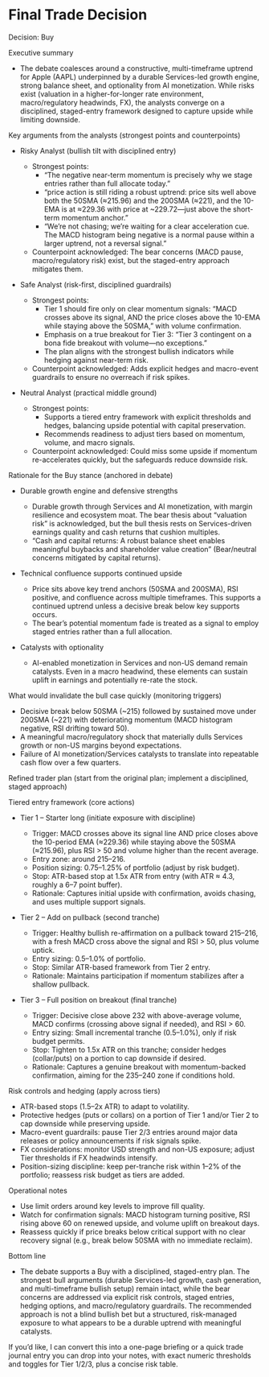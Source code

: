 # Final Trade Decision

Decision: Buy

Executive summary
- The debate coalesces around a constructive, multi-timeframe uptrend for Apple (AAPL) underpinned by a durable Services-led growth engine, strong balance sheet, and optionality from AI monetization. While risks exist (valuation in a higher-for-longer rate environment, macro/regulatory headwinds, FX), the analysts converge on a disciplined, staged-entry framework designed to capture upside while limiting downside.

Key arguments from the analysts (strongest points and counterpoints)

- Risky Analyst (bullish tilt with disciplined entry)
  - Strongest points:
    - “The negative near-term momentum is precisely why we stage entries rather than full allocate today.”
    - “price action is still riding a robust uptrend: price sits well above both the 50SMA (≈215.96) and the 200SMA (≈221), and the 10-EMA is at ≈229.36 with price at ~229.72—just above the short-term momentum anchor.”
    - “We’re not chasing; we’re waiting for a clear acceleration cue. The MACD histogram being negative is a normal pause within a larger uptrend, not a reversal signal.”
  - Counterpoint acknowledged: The bear concerns (MACD pause, macro/regulatory risk) exist, but the staged-entry approach mitigates them.

- Safe Analyst (risk-first, disciplined guardrails)
  - Strongest points:
    - Tier 1 should fire only on clear momentum signals: “MACD crosses above its signal, AND the price closes above the 10-EMA while staying above the 50SMA,” with volume confirmation.
    - Emphasis on a true breakout for Tier 3: “Tier 3 contingent on a bona fide breakout with volume—no exceptions.”
    - The plan aligns with the strongest bullish indicators while hedging against near-term risk.
  - Counterpoint acknowledged: Adds explicit hedges and macro-event guardrails to ensure no overreach if risk spikes.

- Neutral Analyst (practical middle ground)
  - Strongest points:
    - Supports a tiered entry framework with explicit thresholds and hedges, balancing upside potential with capital preservation.
    - Recommends readiness to adjust tiers based on momentum, volume, and macro signals.
  - Counterpoint acknowledged: Could miss some upside if momentum re-accelerates quickly, but the safeguards reduce downside risk.

Rationale for the Buy stance (anchored in debate)

- Durable growth engine and defensive strengths
  - Durable growth through Services and AI monetization, with margin resilience and ecosystem moat. The bear thesis about “valuation risk” is acknowledged, but the bull thesis rests on Services-driven earnings quality and cash returns that cushion multiples.
  - “Cash and capital returns: A robust balance sheet enables meaningful buybacks and shareholder value creation” (Bear/neutral concerns mitigated by capital returns).

- Technical confluence supports continued upside
  - Price sits above key trend anchors (50SMA and 200SMA), RSI positive, and confluence across multiple timeframes. This supports a continued uptrend unless a decisive break below key supports occurs.
  - The bear’s potential momentum fade is treated as a signal to employ staged entries rather than a full allocation.

- Catalysts with optionality
  - AI-enabled monetization in Services and non-US demand remain catalysts. Even in a macro headwind, these elements can sustain uplift in earnings and potentially re-rate the stock.

What would invalidate the bull case quickly (monitoring triggers)
- Decisive break below 50SMA (~215) followed by sustained move under 200SMA (~221) with deteriorating momentum (MACD histogram negative, RSI drifting toward 50).
- A meaningful macro/regulatory shock that materially dulls Services growth or non-US margins beyond expectations.
- Failure of AI monetization/Services catalysts to translate into repeatable cash flow over a few quarters.

Refined trader plan (start from the original plan; implement a disciplined, staged approach)

Tiered entry framework (core actions)
- Tier 1 – Starter long (initiate exposure with discipline)
  - Trigger: MACD crosses above its signal line AND price closes above the 10-period EMA (≈229.36) while staying above the 50SMA (≈215.96), plus RSI > 50 and volume higher than the recent average.
  - Entry zone: around 215–216.
  - Position sizing: 0.75–1.25% of portfolio (adjust by risk budget).
  - Stop: ATR-based stop at 1.5x ATR from entry (with ATR ≈ 4.3, roughly a 6–7 point buffer).
  - Rationale: Captures initial upside with confirmation, avoids chasing, and uses multiple support signals.

- Tier 2 – Add on pullback (second tranche)
  - Trigger: Healthy bullish re-affirmation on a pullback toward 215–216, with a fresh MACD cross above the signal and RSI > 50, plus volume uptick.
  - Entry sizing: 0.5–1.0% of portfolio.
  - Stop: Similar ATR-based framework from Tier 2 entry.
  - Rationale: Maintains participation if momentum stabilizes after a shallow pullback.

- Tier 3 – Full position on breakout (final tranche)
  - Trigger: Decisive close above 232 with above-average volume, MACD confirms (crossing above signal if needed), and RSI > 60.
  - Entry sizing: Small incremental tranche (0.5–1.0%), only if risk budget permits.
  - Stop: Tighten to 1.5x ATR on this tranche; consider hedges (collar/puts) on a portion to cap downside if desired.
  - Rationale: Captures a genuine breakout with momentum-backed confirmation, aiming for the 235–240 zone if conditions hold.

Risk controls and hedging (apply across tiers)
- ATR-based stops (1.5–2x ATR) to adapt to volatility.
- Protective hedges (puts or collars) on a portion of Tier 1 and/or Tier 2 to cap downside while preserving upside.
- Macro-event guardrails: pause Tier 2/3 entries around major data releases or policy announcements if risk signals spike.
- FX considerations: monitor USD strength and non-US exposure; adjust Tier thresholds if FX headwinds intensify.
- Position-sizing discipline: keep per-tranche risk within 1–2% of the portfolio; reassess risk budget as tiers are added.

Operational notes
- Use limit orders around key levels to improve fill quality.
- Watch for confirmation signals: MACD histogram turning positive, RSI rising above 60 on renewed upside, and volume uplift on breakout days.
- Reassess quickly if price breaks below critical support with no clear recovery signal (e.g., break below 50SMA with no immediate reclaim).

Bottom line
- The debate supports a Buy with a disciplined, staged-entry plan. The strongest bull arguments (durable Services-led growth, cash generation, and multi-timeframe bullish setup) remain intact, while the bear concerns are addressed via explicit risk controls, staged entries, hedging options, and macro/regulatory guardrails. The recommended approach is not a blind bullish bet but a structured, risk-managed exposure to what appears to be a durable uptrend with meaningful catalysts.

If you’d like, I can convert this into a one-page briefing or a quick trade journal entry you can drop into your notes, with exact numeric thresholds and toggles for Tier 1/2/3, plus a concise risk table.
